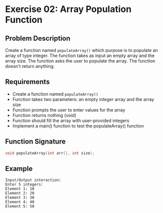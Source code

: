 # Exercise 02: Array Population Function

## Problem Description
Create a function named `populateArray()` which purpose is to populate an array of type integer. The function takes as input an empty array and the array size. The function asks the user to populate the array. The function doesn't return anything.

## Requirements
- Create a function named `populateArray()` 
- Function takes two parameters: an empty integer array and the array size
- Function prompts the user to enter values for the array
- Function returns nothing (void)
- Function should fill the array with user-provided integers
- Implement a main() function to test the populateArray() function

## Function Signature
```c
void populateArray(int arr[], int size);
```
## Example
```
Input/Output interaction:
Enter 5 integers:
Element 1: 10
Element 2: 20  
Element 3: 30
Element 4: 40
Element 5: 50
```